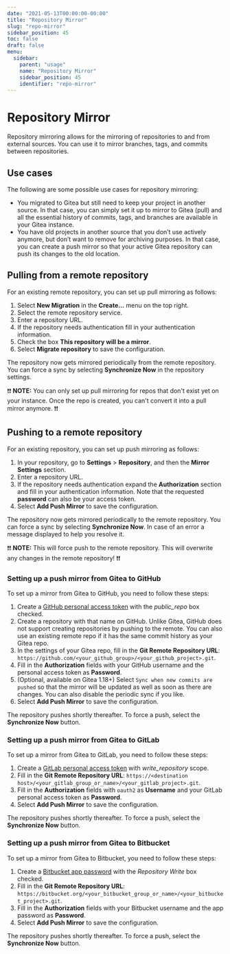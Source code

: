 ```yaml
---
date: "2021-05-13T00:00:00-00:00"
title: "Repository Mirror"
slug: "repo-mirror"
sidebar_position: 45
toc: false
draft: false
menu:
  sidebar:
    parent: "usage"
    name: "Repository Mirror"
    sidebar_position: 45
    identifier: "repo-mirror"
---
```


# Repository Mirror

Repository mirroring allows for the mirroring of repositories to and from external sources. You can use it to mirror branches, tags, and commits between repositories.



## Use cases

The following are some possible use cases for repository mirroring:

- You migrated to Gitea but still need to keep your project in another source. In that case, you can simply set it up to mirror to Gitea (pull) and all the essential history of commits, tags, and branches are available in your Gitea instance.
- You have old projects in another source that you don’t use actively anymore, but don’t want to remove for archiving purposes. In that case, you can create a push mirror so that your active Gitea repository can push its changes to the old location.

## Pulling from a remote repository

For an existing remote repository, you can set up pull mirroring as follows:

1. Select **New Migration** in the **Create...** menu on the top right.
2. Select the remote repository service.
3. Enter a repository URL.
4. If the repository needs authentication fill in your authentication information.
5. Check the box **This repository will be a mirror**.
6. Select **Migrate repository** to save the configuration.

The repository now gets mirrored periodically from the remote repository. You can force a sync by selecting **Synchronize Now** in the repository settings.

:exclamation::exclamation: **NOTE:** You can only set up pull mirroring for repos that don't exist yet on your instance. Once the repo is created, you can't convert it into a pull mirror anymore. :exclamation::exclamation:

## Pushing to a remote repository

For an existing repository, you can set up push mirroring as follows:

1. In your repository, go to **Settings** > **Repository**, and then the **Mirror Settings** section.
2. Enter a repository URL.
3. If the repository needs authentication expand the **Authorization** section and fill in your authentication information. Note that the requested **password** can also be your access token.
4. Select **Add Push Mirror** to save the configuration.

The repository now gets mirrored periodically to the remote repository. You can force a sync by selecting **Synchronize Now**. In case of an error a message displayed to help you resolve it.

:exclamation::exclamation: **NOTE:** This will force push to the remote repository. This will overwrite any changes in the remote repository! :exclamation::exclamation:

### Setting up a push mirror from Gitea to GitHub

To set up a mirror from Gitea to GitHub, you need to follow these steps:

1. Create a [GitHub personal access token](https://docs.github.com/en/github/authenticating-to-github/creating-a-personal-access-token) with the *public_repo* box checked.
2. Create a repository with that name on GitHub. Unlike Gitea, GitHub does not support creating repositories by pushing to the remote. You can also use an existing remote repo if it has the same commit history as your Gitea repo.
3. In the settings of your Gitea repo, fill in the **Git Remote Repository URL**: `https://github.com/<your_github_group>/<your_github_project>.git`.
4. Fill in the **Authorization** fields with your GitHub username and the personal access token as **Password**.
5. (Optional, available on Gitea 1.18+) Select `Sync when new commits are pushed` so that the mirror will be updated as well as soon as there are changes. You can also disable the periodic sync if you like.
6. Select **Add Push Mirror** to save the configuration.

The repository pushes shortly thereafter. To force a push, select the **Synchronize Now** button.

### Setting up a push mirror from Gitea to GitLab

To set up a mirror from Gitea to GitLab, you need to follow these steps:

1. Create a [GitLab personal access token](https://docs.gitlab.com/ee/user/profile/personal_access_tokens.html) with *write_repository* scope.
2. Fill in the **Git Remote Repository URL**: `https://<destination host>/<your_gitlab_group_or_name>/<your_gitlab_project>.git`.
3. Fill in the **Authorization** fields with `oauth2` as **Username** and your GitLab personal access token as **Password**.
4. Select **Add Push Mirror** to save the configuration.

The repository pushes shortly thereafter. To force a push, select the **Synchronize Now** button.

### Setting up a push mirror from Gitea to Bitbucket

To set up a mirror from Gitea to Bitbucket, you need to follow these steps:

1. Create a [Bitbucket app password](https://support.atlassian.com/bitbucket-cloud/docs/app-passwords/) with the *Repository Write* box checked.
2. Fill in the **Git Remote Repository URL**: `https://bitbucket.org/<your_bitbucket_group_or_name>/<your_bitbucket_project>.git`.
3. Fill in the **Authorization** fields with your Bitbucket username and the app password as **Password**.
4. Select **Add Push Mirror** to save the configuration.

The repository pushes shortly thereafter. To force a push, select the **Synchronize Now** button.
